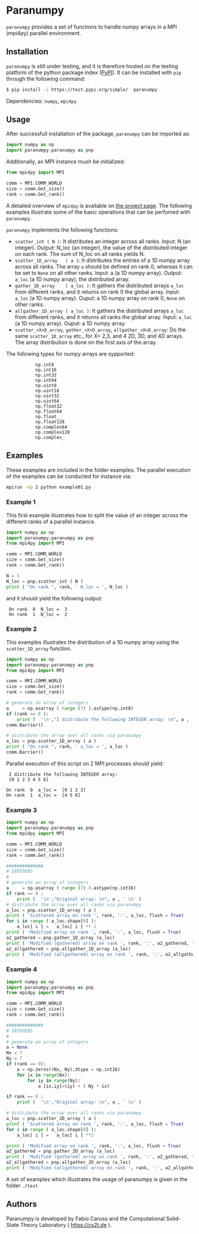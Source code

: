 # Paranumpy  

`paranumpy` provides a set of functions 
to handle numpy arrays in a MPI (mpi4py) parallel environment.

## Installation 

`paranumpy` is still under testing, and it is therefore hosted on the testing platform of the python package index ([PyPI](https://pypi.org)). 
It can be installed with `pip` through the following command:

```bash 
$ pip install -i https://test.pypi.org/simple/  paranumpy
```

Dependencies: `numpy`, `mpi4py`

## Usage 

After successfull installation of the package, 
`paranumpy` can be imported as:  
 
```python
import numpy as np
import paranumpy.paranumpy as pnp
```

Additionally, an MPI instance mush be initialized: 

```python
from mpi4py import MPI

comm = MPI.COMM_WORLD
size = comm.Get_size()
rank = comm.Get_rank()
```

A detailed overview of `mpi4py` is available on [the project page](https://mpi4py.readthedocs.io/en/stable/). 
The following examples illustrate some of the basic operations that can be perfomed with  `paranumpy`. 

`paranumpy` implements the following functions: 
- `scatter_int ( N )`: It distributes an integer across all ranks. Input: N (an integer). Output: N_loc (an integer), the value of the distributed integer on each rank. The sum of N_loc on all ranks yields N. 
- `scatter_1D_array   ( a )`: It distributes the entries of a 1D numpy array across all ranks. The array `a` should be defined on rank 0, whereas it can be set to `None` on all other ranks. Input: a (a 1D numpy array). Output: `a_loc` (a 1D numpy array), the distributed array. 
- `gather_1D_array    ( a_loc )`: It gathers the distributed arrays `a_loc` from different ranks, and it returns on rank 0 the global array. Input: `a_loc` (a 1D numpy array). Ouput: a 1D numpy array on rank 0, `None` on other ranks. 
- `allgather_1D_array ( a_loc )`: It gathers the distributed arrays `a_loc` from different ranks, and it returns all ranks the global array. Input: `a_loc` (a 1D numpy array). Ouput: a 1D numpy array. 
-  `scatter_<X>D_array`, `gather_<X>D_array`, `allgather_<X>D_array`: Do the same `scatter_1D_array` etc., for X= 2,3, and 4 2D, 3D, and 4D arrays. The array distribution is done on the first axis of the array. 

The following types for numpy arrays are sypported: 

               np.int8  
               np.int16      
               np.int32      
               np.int64      
               np.uint8      
               np.uint16     
               np.uint32     
               np.uint64     
               np.float32    
               np.float64    
               np.float_     
               np.float128   
               np.complex64  
               np.complex128 
               np.complex_   

## Examples  

These examples are included in the folder examples. 
The parallel execution of the examples can be conducted for instance via: 

```bash
mpirun -np 2 python example01.py 
```



### Example 1 

This first example illustrates how to split the value of an 
integer across the different ranks of a parallel instance. 

```python
import numpy as np
import paranumpy.paranumpy as pnp
from mpi4py import MPI

comm = MPI.COMM_WORLD
size = comm.Get_size()
rank = comm.Get_rank()

N = 5
N_loc = pnp.scatter_int ( N )
print ( "On rank ", rank, ' N_loc = ', N_loc )
```

and it should yield the following output:

```
 On rank  0  N_loc =  3
 On rank  1  N_loc =  2
```

### Example 2 

This examples illustrates the distribution of a 1D numpy array using the 
`scatter_1D_array` function. 

```python
import numpy as np
import paranumpy.paranumpy as pnp
from mpi4py import MPI

comm = MPI.COMM_WORLD
size = comm.Get_size()
rank = comm.Get_rank()

# generate an array of integers
a     = np.asarray ( range (7) ).astype(np.int8)
if (rank == 0 ):
    print (  '\n',"I distribute the following INTEGER array: \n", a , ' \n' )
comm.Barrier()

# distribute the array over all ranks via paranumpy
a_loc = pnp.scatter_1D_array ( a )
print ( "On rank ", rank, ' a_loc = ', a_loc )
comm.Barrier()
```

Parallel execution of this script on 2 MPI processes should yield:

```
 I distribute the following INTEGER array:
 [0 1 2 3 4 5 6]

On rank  0  a_loc =  [0 1 2 3]
On rank  1  a_loc =  [4 5 6]
```

### Example 3

```python
import numpy as np
import paranumpy.paranumpy as pnp
from mpi4py import MPI

comm = MPI.COMM_WORLD
size = comm.Get_size()
rank = comm.Get_rank()

##############
# INTEGERS
#
# generate an array of integers
a     = np.asarray ( range (7) ).astype(np.int16)
if rank == 0 :
    print (  '\n',"Original array: \n", a , ' \n' )
# distribute the array over all ranks via paranumpy
a_loc = pnp.scatter_1D_array ( a )
print ( 'Scattered array on rank ', rank, ':', a_loc, flush = True)
for i in range ( a_loc.shape[0] ):
    a_loc[ i ] =   a_loc[ i ] ** 2
print ( 'Modified array on rank ', rank, ':', a_loc, flush = True)
a2_gathered = pnp.gather_1D_array (a_loc)
print ( 'Modified (gathered) array on rank ', rank, ':', a2_gathered, flush = True)
a2_allgathered = pnp.allgather_1D_array (a_loc)
print ( 'Modified (allgathered) array on rank ', rank, ':', a2_allgathered)
```

### Example 4

```python
import numpy as np
import paranumpy.paranumpy as pnp
from mpi4py import MPI

comm = MPI.COMM_WORLD
size = comm.Get_size()
rank = comm.Get_rank()

##############
# INTEGERS
#
# generate an array of integers
a = None
Nx = 7
Ny = 7
if (rank == 0):
    a = np.zeros((Nx, Ny),dtype = np.int16)
    for ix in range(Nx):
        for iy in range(Ny):
            a [ix,iy]=(iy) + ( Ny * ix)

if rank == 0 :
    print (  '\n',"Original array: \n", a , ' \n' )

# distribute the array over all ranks via paranumpy
a_loc = pnp.scatter_2D_array ( a )
print ( 'Scattered array on rank ', rank, ':', a_loc, flush = True)
for i in range ( a_loc.shape[0] ):
    a_loc[ i ] =   a_loc[ i ] **2

print ( 'Modified array on rank ', rank, ':', a_loc, flush = True)
a2_gathered = pnp.gather_2D_array (a_loc)
print ( 'Modified (gathered) array on rank ', rank, ':', a2_gathered, flush = True)
a2_allgathered = pnp.allgather_2D_array (a_loc)
print ( 'Modified (allgathered) array on rank ', rank, ':', a2_allgathered)
```

A set of examples which illustrates the usage of paranumpy is given in the folder `./test` 

## Authors

Paranumpy is developed by Fabio Caruso and the Computational Solid-State Theory Laboratory ( https://cs2t.de ).
